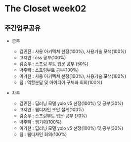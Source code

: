# The Closet week02
## 주간업무공유

- 금주
   - 김민진 : 사용 아키텍쳐 선정(100%), 사용기술 모색(100%)
   - 고지연 : css 공부(100%)
   - 김승우 : 스프링 부트 입문 공부 (50%) 
   - 박주희 : 스프링부트 공부(100%)
   - 이가현 : 사용 아키텍쳐 선정(100%), 사용기술 모색(100%)
   - 팀 : 역할분담 및 아이디어 구체화 회의(100%)

- 차주
  - 김민진 : 딥러닝 모델 yolo v5 선정(100%) 및 공부(30%)
  - 고지연 : 웹디자인 초안 설계(100%)
  - 김승우 : 스프링부트 입문 공부 (70%)
  - 박주희 : 웹기획(100%)
  - 이가현 : 딥러닝 모델 yolo v5 선정(100%) 및 공부(30%)
  - 팀 : 웹디자인 회의(100%)

